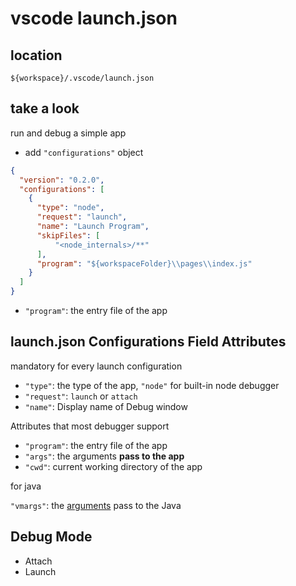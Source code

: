 # vscode launch.json

## location

`${workspace}/.vscode/launch.json`

## take a look

run and debug a simple app

- add `"configurations"` object

```json
{
  "version": "0.2.0",
  "configurations": [
    {
      "type": "node",
      "request": "launch",
      "name": "Launch Program",
      "skipFiles": [
          "<node_internals>/**"
      ],
      "program": "${workspaceFolder}\\pages\\index.js"
    }
  ]
}
```

- `"program"`: the entry file of the app

## launch.json Configurations Field Attributes

mandatory for every launch configuration

- `"type"`: the type of the app, `"node"` for built-in node debugger
- `"request"`: `launch` or `attach`
- `"name"`: Display name of Debug window

Attributes that most debugger support

- `"program"`: the entry file of the app
- `"args"`: the arguments **pass to the app**
- `"cwd"`: current working directory of the app

for java

`"vmargs"`: the [arguments](java-command-java-options.md) pass to the Java

## Debug Mode

- Attach
- Launch

